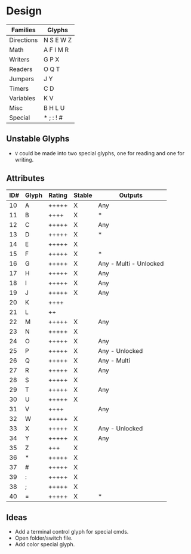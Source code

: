 # Design

| Families   | Glyphs     
| ---------- | ----------- 
| Directions | N S E W Z
| Math       | A F I M R
| Writers    | G P X 
| Readers    | O Q T
| Jumpers    | J Y
| Timers     | C D
| Variables  | K V
| Misc       | B H L U
| Special    | * ; : ! #

## Unstable Glyphs

- `V` could be made into two special glyphs, one for reading and one for writing.

## Attributes

| ID# | Glyph | Rating | Stable | Outputs
| --- | ----- | ------ | ------ | -------
| 10  | A     | +++++  | X      | Any
| 11  | B     | ++++   | X      | *
| 12  | C     | +++++  | X      | Any
| 13  | D     | +++++  | X      | *
| 14  | E     | +++++  | X      | 
| 15  | F     | +++++  | X      | *   
| 16  | G     | +++++  | X      | Any - Multi - Unlocked
| 17  | H     | +++++  | X      | Any
| 18  | I     | +++++  | X      | Any
| 19  | J     | +++++  | X      | Any
| 20  | K     | ++++   |        | 
| 21  | L     | ++     |        | 
| 22  | M     | +++++  | X      | Any
| 23  | N     | +++++  | X      | 
| 24  | O     | +++++  | X      | Any
| 25  | P     | +++++  | X      | Any - Unlocked
| 26  | Q     | +++++  | X      | Any - Multi
| 27  | R     | +++++  | X      | Any
| 28  | S     | +++++  | X      | 
| 29  | T     | +++++  | X      | Any
| 30  | U     | +++++  | X      | 
| 31  | V     | ++++   |        | Any   
| 32  | W     | +++++  | X      | 
| 33  | X     | +++++  | X      | Any - Unlocked
| 34  | Y     | +++++  | X      | Any
| 35  | Z     | +++    | X      | 
| 36  | *     | +++++  | X      | 
| 37  | #     | +++++  | X      | 
| 39  | :     | +++++  | X      | 
| 38  | ;     | +++++  | X      | 
| 40  | =     | +++++  | X      | *

## Ideas

- Add a terminal control glyph for special cmds.
- Open folder/switch file.
- Add color special glyph.
